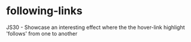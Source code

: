 # following-links
JS30 - Showcase an interesting effect where the the hover-link highlight 'follows' from one to another

